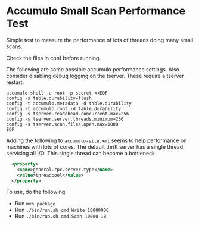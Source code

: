 # Accumulo Small Scan Performance Test

Simple test to measure the performance of lots of threads doing many small scans.

Check the files in conf before running.

The following are some possible accumulo performance settings. Also consider disabling debug logging on the tserver.  These require a tserver restart.

```
accumulo shell -u root -p secret <<EOF
config -s table.durability=flush
config -t accumulo.metadata -d table.durability
config -t accumulo.root -d table.durability
config -s tserver.readahead.concurrent.max=256
config -s tserver.server.threads.minimum=256
config -s tserver.scan.files.open.max=1000
EOF
```

Adding the following to `accumulo-site.xml` seems to help performance on machines
with lots of cores.  The default thrift server has a single thread servicing
all I/O.  This single thread can become a bottleneck.

```xml
  <property>
    <name>general.rpc.server.type</name>
    <value>threadpool</value>
  </property>
```

To use, do the following.

 * Run `mvn package`
 * Run `./bin/run.sh cmd.Write 10000000`
 * Run `./bin/run.sh cmd.Scan 10000 10`


